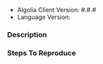 <!--
Please use this issue tracker only for reporting bugs or feature requests.

If you need support, please use:
 
- our community forum
  http://discourse.algolia.com
  
- StackOverflow with the `algolia` tag
  https://stackoverflow.com/questions/tagged/algolia

-->

<!-- Custom Version -->
- Algolia Client Version: #.#.#
- Language Version:

### Description


### Steps To Reproduce
